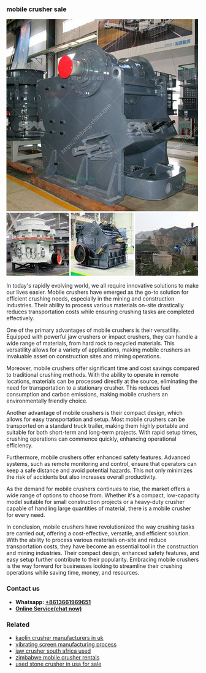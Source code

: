 <h3>mobile crusher sale</h3><img src='1708322743.jpg' alt=''><p>In today's rapidly evolving world, we all require innovative solutions to make our lives easier. Mobile crushers have emerged as the go-to solution for efficient crushing needs, especially in the mining and construction industries. Their ability to process various materials on-site drastically reduces transportation costs while ensuring crushing tasks are completed effectively.</p><p>One of the primary advantages of mobile crushers is their versatility. Equipped with powerful jaw crushers or impact crushers, they can handle a wide range of materials, from hard rock to recycled materials. This versatility allows for a variety of applications, making mobile crushers an invaluable asset on construction sites and mining operations.</p><p>Moreover, mobile crushers offer significant time and cost savings compared to traditional crushing methods. With the ability to operate in remote locations, materials can be processed directly at the source, eliminating the need for transportation to a stationary crusher. This reduces fuel consumption and carbon emissions, making mobile crushers an environmentally friendly choice.</p><p>Another advantage of mobile crushers is their compact design, which allows for easy transportation and setup. Most mobile crushers can be transported on a standard truck trailer, making them highly portable and suitable for both short-term and long-term projects. With rapid setup times, crushing operations can commence quickly, enhancing operational efficiency.</p><p>Furthermore, mobile crushers offer enhanced safety features. Advanced systems, such as remote monitoring and control, ensure that operators can keep a safe distance and avoid potential hazards. This not only minimizes the risk of accidents but also increases overall productivity.</p><p>As the demand for mobile crushers continues to rise, the market offers a wide range of options to choose from. Whether it's a compact, low-capacity model suitable for small construction projects or a heavy-duty crusher capable of handling large quantities of material, there is a mobile crusher for every need.</p><p>In conclusion, mobile crushers have revolutionized the way crushing tasks are carried out, offering a cost-effective, versatile, and efficient solution. With the ability to process various materials on-site and reduce transportation costs, they have become an essential tool in the construction and mining industries. Their compact design, enhanced safety features, and easy setup further contribute to their popularity. Embracing mobile crushers is the way forward for businesses looking to streamline their crushing operations while saving time, money, and resources.</p><h3>Contact us</h3><ul><li><strong>Whatsapp:&nbsp;<a href="https://wa.me/8613661969651">+8613661969651</a></strong></li><li><a href="https://swt.shibang-china.com/?git&amp;zhl&amp;mobile crusher sale"><strong>Online Service(chat now)</strong></a></li></ul><h3>Related</h3><ul><li><a href='kaolin crusher manufacturers in uk.md'>kaolin crusher manufacturers in uk</a></li><li><a href='vibrating screen manufacturing process.md'>vibrating screen manufacturing process</a></li><li><a href='jaw crusher south africa used.md'>jaw crusher south africa used</a></li><li><a href='zimbabwe mobile crusher rentals.md'>zimbabwe mobile crusher rentals</a></li><li><a href='used stone crusher in usa for sale.md'>used stone crusher in usa for sale</a></li></ul>